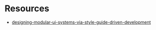 # Resources

- [designing-modular-ui-systems-via-style-guide-driven-development](https://www.smashingmagazine.com/2016/06/designing-modular-ui-systems-via-style-guide-driven-development/)
